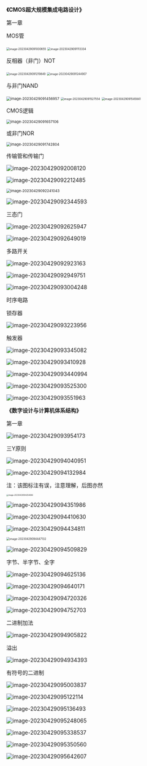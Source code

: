 **《CMOS超大规模集成电路设计》**

第一章

MOS管

<img src="C:/Users/zl/AppData/Roaming/Typora/typora-user-images/image-20230429091000655.png" alt="image-20230429091000655" style="zoom: 50%;" />

<img src="C:/Users/zl/AppData/Roaming/Typora/typora-user-images/image-20230429091113334.png" alt="image-20230429091113334" style="zoom:50%;" />

反相器（非门）NOT

<img src="C:/Users/zl/AppData/Roaming/Typora/typora-user-images/image-20230429091219849.png" alt="image-20230429091219849" style="zoom:50%;" />

<img src="C:/Users/zl/AppData/Roaming/Typora/typora-user-images/image-20230429091244907.png" alt="image-20230429091244907" style="zoom:50%;" />

与非门NAND

<img src="C:/Users/zl/AppData/Roaming/Typora/typora-user-images/image-20230429091456957.png" alt="image-20230429091456957" style="zoom:67%;" />

<img src="C:/Users/zl/AppData/Roaming/Typora/typora-user-images/image-20230429091527554.png" alt="image-20230429091527554" style="zoom:50%;" />

<img src="C:/Users/zl/AppData/Roaming/Typora/typora-user-images/image-20230429091545841.png" alt="image-20230429091545841" style="zoom:50%;" />

CMOS逻辑

<img src="C:/Users/zl/AppData/Roaming/Typora/typora-user-images/image-20230429091657106.png" alt="image-20230429091657106" style="zoom: 67%;" />

或非门NOR

<img src="C:/Users/zl/AppData/Roaming/Typora/typora-user-images/image-20230429091742804.png" alt="image-20230429091742804" style="zoom: 67%;" />

传输管和传输门

![image-20230429092008120](C:/Users/zl/AppData/Roaming/Typora/typora-user-images/image-20230429092008120.png)

![image-20230429092212485](C:/Users/zl/AppData/Roaming/Typora/typora-user-images/image-20230429092212485.png)

<img src="C:/Users/zl/AppData/Roaming/Typora/typora-user-images/image-20230429092241043.png" alt="image-20230429092241043" style="zoom: 67%;" />

![image-20230429092344593](C:/Users/zl/AppData/Roaming/Typora/typora-user-images/image-20230429092344593.png)

三态门

![image-20230429092625947](C:/Users/zl/AppData/Roaming/Typora/typora-user-images/image-20230429092625947.png)

![image-20230429092649019](C:/Users/zl/AppData/Roaming/Typora/typora-user-images/image-20230429092649019.png)

 多路开关

![image-20230429092923163](C:/Users/zl/AppData/Roaming/Typora/typora-user-images/image-20230429092923163.png)

![image-20230429092949751](C:/Users/zl/AppData/Roaming/Typora/typora-user-images/image-20230429092949751.png)

![image-20230429093004248](C:/Users/zl/AppData/Roaming/Typora/typora-user-images/image-20230429093004248.png)

时序电路

   锁存器

![image-20230429093223956](C:/Users/zl/AppData/Roaming/Typora/typora-user-images/image-20230429093223956.png)

  触发器

![image-20230429093345082](C:/Users/zl/AppData/Roaming/Typora/typora-user-images/image-20230429093345082.png)

![image-20230429093410928](C:/Users/zl/AppData/Roaming/Typora/typora-user-images/image-20230429093410928.png)

![image-20230429093440994](C:/Users/zl/AppData/Roaming/Typora/typora-user-images/image-20230429093440994.png)

![image-20230429093525300](C:/Users/zl/AppData/Roaming/Typora/typora-user-images/image-20230429093525300.png)

![image-20230429093551963](C:/Users/zl/AppData/Roaming/Typora/typora-user-images/image-20230429093551963.png)

















**《数字设计与计算机体系结构》**

第一章

![image-20230429093954173](C:/Users/zl/AppData/Roaming/Typora/typora-user-images/image-20230429093954173.png)

三Y原则

![image-20230429094040951](C:/Users/zl/AppData/Roaming/Typora/typora-user-images/image-20230429094040951.png)

![image-20230429094132984](C:/Users/zl/AppData/Roaming/Typora/typora-user-images/image-20230429094132984.png)

注：该图标注有误，注意理解，后图亦然

<img src="C:/Users/zl/AppData/Roaming/Typora/typora-user-images/image-20230429094254696.png" alt="image-20230429094254696" style="zoom: 33%;" />

![image-20230429094351986](C:/Users/zl/AppData/Roaming/Typora/typora-user-images/image-20230429094351986.png)

![image-20230429094410630](C:/Users/zl/AppData/Roaming/Typora/typora-user-images/image-20230429094410630.png)

![image-20230429094434811](C:/Users/zl/AppData/Roaming/Typora/typora-user-images/image-20230429094434811.png)

<img src="C:/Users/zl/AppData/Roaming/Typora/typora-user-images/image-20230429094447132.png" alt="image-20230429094447132" style="zoom: 50%;" />

![image-20230429094509829](C:/Users/zl/AppData/Roaming/Typora/typora-user-images/image-20230429094509829.png)

字节、半字节、全字

![image-20230429094625136](C:/Users/zl/AppData/Roaming/Typora/typora-user-images/image-20230429094625136.png)

![image-20230429094640171](C:/Users/zl/AppData/Roaming/Typora/typora-user-images/image-20230429094640171.png)

![image-20230429094720326](C:/Users/zl/AppData/Roaming/Typora/typora-user-images/image-20230429094720326.png)

![image-20230429094752703](C:/Users/zl/AppData/Roaming/Typora/typora-user-images/image-20230429094752703.png)

二进制加法

![image-20230429094905822](C:/Users/zl/AppData/Roaming/Typora/typora-user-images/image-20230429094905822.png)

溢出

![image-20230429094934393](C:/Users/zl/AppData/Roaming/Typora/typora-user-images/image-20230429094934393.png)

 有符号的二进制

![image-20230429095003837](C:/Users/zl/AppData/Roaming/Typora/typora-user-images/image-20230429095003837.png)

![image-20230429095122114](C:/Users/zl/AppData/Roaming/Typora/typora-user-images/image-20230429095122114.png)

![image-20230429095136493](C:/Users/zl/AppData/Roaming/Typora/typora-user-images/image-20230429095136493.png)

![image-20230429095248065](C:/Users/zl/AppData/Roaming/Typora/typora-user-images/image-20230429095248065.png)

![image-20230429095338537](C:/Users/zl/AppData/Roaming/Typora/typora-user-images/image-20230429095338537.png)

![image-20230429095350560](C:/Users/zl/AppData/Roaming/Typora/typora-user-images/image-20230429095350560.png)

![image-20230429095642607](C:/Users/zl/AppData/Roaming/Typora/typora-user-images/image-20230429095642607.png)